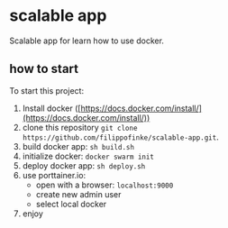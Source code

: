 # scalable app

Scalable app for learn how to use docker.

## how to start

To start this project:

1. Install docker ([https://docs.docker.com/install/](https://docs.docker.com/install/))
2. clone this repository `git clone https://github.com/filippofinke/scalable-app.git`.
3. build docker app: `sh build.sh`
4. initialize docker: `docker swarm init`
4. deploy docker app: `sh deploy.sh`
5. use porttainer.io:
    - open with a browser: `localhost:9000`
    - create new admin user
    - select local docker
6. enjoy
